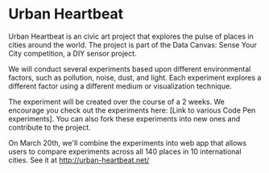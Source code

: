 # Urban Heartbeat

Urban Heartbeat is an civic art project that explores the pulse of places in cities around the world. The project is part of the Data Canvas: Sense Your City competition, a DIY sensor project.

We will conduct several experiments based upon different environmental factors, such as pollution, noise, dust, and light. Each experiment explores a different factor using a different medium or visualization technique.

The experiment will be created over the course of a 2 weeks. We encourage you check out the experiments here: [Link to various Code Pen experiments]. You can also fork these experiments into new ones and contribute to the project.

On March 20th, we'll combine the experiments into web app that allows users to compare experiments across all 140 places in 10 international cities. See it at  http://urban-heartbeat.net/
